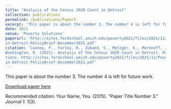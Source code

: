 ```yaml
---
title: "Analysis of the Census 2020 Count in Detroit"
collection: publications
permalink: /publications/Paper3
excerpt: 'This paper is about the number 3. The number 4 is left for future work.'
date: 2021
venue: 'Poverty Solutions'
paperurl: 'http://sites.fordschool.umich.edu/poverty2021/files/2021/12/PovertySolutions-Census-Undercount-
in-Detroit-PolicyBrief-December2021.pdf'
citation: 'Cooney, P., Farley, R., Jubaed, S., Metzger, K., Morenoff, J., Neidert, L., Rodriguez-
Washington, R. (2021). Analysis of the Census 2020 Count in Detroit. Poverty Solu-
tions. http://sites.fordschool.umich.edu/poverty2021/files/2021/12/PovertySolutions-Census-Undercount-
in-Detroit-PolicyBrief-December2021.pdf'
---
```

This paper is about the number 3. The number 4 is left for future work.

[Download paper here](http://academicpages.github.io/files/paper3.pdf)

Recommended citation: Your Name, You. (2015). "Paper Title Number 3." <i>Journal 1</i>. 1(3).
